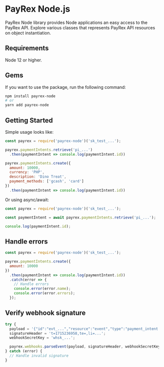 # PayRex Node.js

PayRex Node library provides Node applications an easy access to the PayRex API. Explore various classes that represents PayRex API resources on object instantiation.

## Requirements

Node 12 or higher.

## Gems

If you want to use the package, run the following command:

```sh
npm install payrex-node
# or
yarn add payrex-node
```

## Getting Started

Simple usage looks like:

```js
const payrex = require('payrex-node')('sk_test_...');

payrex.paymentIntents.retrieve('pi_...')
  .then(paymentIntent => console.log(paymentIntent.id))

payrex.paymentIntents.create({
  amount: 10000,
  currency: 'PHP',
  description: 'Dino Treat',
  payment_methods: ['gcash', 'card']
})
  .then(paymentIntent => console.log(paymentIntent.id))
```

Or using async/await:

```js
const payrex = require('payrex-node')('sk_test_...');

const paymentIntent = await payrex.paymentIntents.retrieve('pi_...');

console.log(paymentIntent.id);
```

## Handle errors

```js
const payrex = require('payrex-node')('sk_test_...');

payrex.paymentIntents.create({
  amount: 10000
})
  .then(paymentIntent => console.log(paymentIntent.id))
  .catch(error => {
    // Handle errors
    console.error(error.name);
    console.error(error.errors);
  });
```

## Verify webhook signature

```js
try {
  payload = '{"id":"evt_...","resource":"event","type":"payment_intent.succeeded","data":{...';
  signatureHeader = 't=1715236958,te=,li=...';
  webhookSecretKey = 'whsk_...';

  payrex.webhooks.parseEvent(payload, signatureHeader, webhookSecretKey);
} catch (error) {
  // Handle invalid signature
}
```
